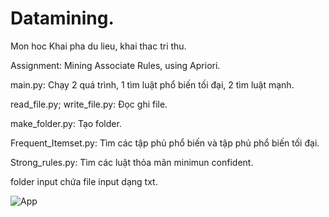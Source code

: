 # Datamining.
Mon hoc Khai pha du lieu, khai thac tri thu.

Assignment: Mining Associate Rules, using Apriori.

main.py: Chạy 2 quá trình, 1 tìm luật phổ biến tối đại, 2 tìm luật mạnh.

read_file.py; write_file.py: Đọc ghi file.

make_folder.py: Tạo folder.

Frequent_Itemset.py: Tìm các tập phủ phổ biến và tập phủ phổ biến tối đại.

Strong_rules.py: Tìm các luật thỏa mãn minimun confident.

folder input chứa file input dạng txt.

![App](screenshots/GiaodienKmeans.PNG)
